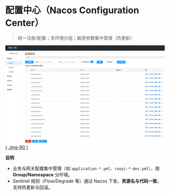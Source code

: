 # 配置中心（Nacos Configuration Center）

> 统一注册/配置；多环境分组；敏感参数集中管理（热更新）

[![](assets/nacos-config.png){ .img-90 }](assets/nacos-config.png)

**说明**
- 业务与网关配置集中管理（如 `application-*.yml`、`ruoyi-*-dev.yml`），按 **Group/Namespace** 分环境。
- Sentinel 规则（Flow/Degrade 等）通过 Nacos 下发，**资源名与代码一致**，支持热更新与回滚。
